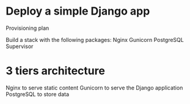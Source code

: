# Deploy a simple Django app

Provisioning plan

Build a stack with the following packages:
Nginx
Gunicorn
PostgreSQL
Supervisor


# 3 tiers architecture

Nginx to serve static content
Gunicorn to serve the Django application
PostgreSQL to store data

 

